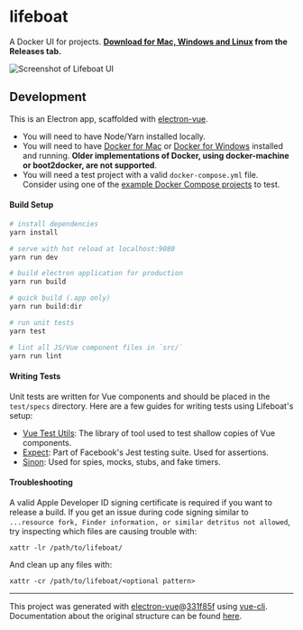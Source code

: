 # lifeboat

A Docker UI for projects. **[Download for Mac, Windows and Linux](https://github.com/jplhomer/lifeboat/releases) from the Releases tab.**

![Screenshot of Lifeboat UI](https://user-images.githubusercontent.com/848147/32585014-ea2a74b2-c4c0-11e7-8563-9bd4800590ff.png)

## Development

This is an Electron app, scaffolded with [electron-vue](https://github.com/SimulatedGREG/electron-vue).

- You will need to have Node/Yarn installed locally.
- You will need to have [Docker for Mac](https://docs.docker.com/docker-for-mac/install/) or [Docker for Windows](https://store.docker.com/editions/community/docker-ce-desktop-windows) installed and running. **Older implementations of Docker, using docker-machine or boot2docker, are not supported**.
- You will need a test project with a valid `docker-compose.yml` file. Consider using one of the [example Docker Compose projects](https://docs.docker.com/compose/) to test.

#### Build Setup

``` bash
# install dependencies
yarn install

# serve with hot reload at localhost:9080
yarn run dev

# build electron application for production
yarn run build

# quick build (.app only)
yarn run build:dir

# run unit tests
yarn test

# lint all JS/Vue component files in `src/`
yarn run lint

```

#### Writing Tests

Unit tests are written for Vue components and should be placed in the `test/specs` directory. Here are a few guides for writing tests using Lifeboat's setup:

- [Vue Test Utils](https://vue-test-utils.vuejs.org): The library of tool used to test shallow copies of Vue components.
- [Expect](https://facebook.github.io/jest/docs/en/expect.html): Part of Facebook's Jest testing suite. Used for assertions.
- [Sinon](http://sinonjs.org/): Used for spies, mocks, stubs, and fake timers.

#### Troubleshooting

A valid Apple Developer ID signing certificate is required if you want to release a build. If you get an issue during code signing similar to `...resource fork, Finder information, or similar detritus not allowed`, try inspecting which files are causing trouble with:

```
xattr -lr /path/to/lifeboat/
```

And clean up any files with:

```
xattr -cr /path/to/lifeboat/<optional pattern>
```

---

This project was generated with [electron-vue](https://github.com/SimulatedGREG/electron-vue)@[331f85f](https://github.com/SimulatedGREG/electron-vue/tree/331f85fd556cc0d60a30ad019a44a29baaed49f5) using [vue-cli](https://github.com/vuejs/vue-cli). Documentation about the original structure can be found [here](https://simulatedgreg.gitbooks.io/electron-vue/content/index.html).
